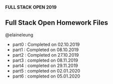 **FULL STACK OPEN 2019**

## Full Stack Open Homework Files

@elaineleung

* part0 : Completed on 02.10.2019 
* part1 : Completed on 08.10.2019
* part2 : Completed on 27.10.2019
* part3 : completed on 08.11.2019
* part4 : completed on 29.11.2019
* part5 : completed on 02.01.2020
* part6 : completed on 05.01.2020